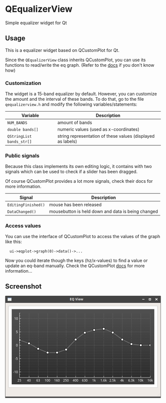 # QEqualizerView
Simple equalizer widget for Qt

## Usage

This is a equalizer widget based on QCustomPlot for Qt.

Since the `QEqualizerView` class inherits QCustomPlot, you can use its functions to read/write the eq graph.
(Refer to the [docs](https://www.qcustomplot.com/documentation/) if you don't know how)

### Customization
The widget is a 15-band equalizer by default. However, you can customize the amount and the interval of these bands.
To do that, go to the file `qequalizerview.h` and modify the following variables/statements:

|          Variable         	|                         Description                         	|
|-------------------------	  |-----------------------------------------------------------	  |
| `NUM_BANDS`               	| amount of bands                                             	|
| `double bands[]`          	| numeric values (used as x-coordinates)                      	|
| `QStringList bands_str[]` 	| string representation of these values (displayed as labels) 	|

### Public signals
Because this class implements its own editing logic, it contains with two signals which can be used to check if a slider has been dragged.

Of course QCustomPlot provides a lot more signals, check their docs for more information.

| Signal              	| Description                                        	|
|---------------------	|----------------------------------------------------	|
| `EditingFinished()` 	| mouse has been released                            	|
| `DataChanged()`     	| mousebutton is held down and data is being changed 	|

### Access values
You can use the interface of QCustomPlot to access the values of the graph like this:
      
      ui->eqplot->graph(0)->data()->...

Now you could iterate though the keys (hz/x-values) to find a value or update an eq-band manually.
Check the QCustomPlot [docs](https://www.qcustomplot.com/documentation/classQCPDataContainer.html) for more information...
## Screenshot
![](https://raw.githubusercontent.com/ThePBone/QEqualizerView/master/screenshot.png)

